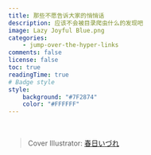 ```yaml
---
title: 那些不愿告诉大家的悄悄话
description: 应该不会被目录爬虫什么的发现吧
image: Lazy Joyful Blue.png
categories:
    - jump-over-the-hyper-links
comments: false
license: false
toc: true
readingTime: true
# Badge style
style:
    background: "#7F2874"
    color: "#FFFFFF"
---
```


<br>

> Cover Illustrator: [春日いづれ](https://www.pixiv.net/users/755446 "Pixiv")
